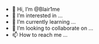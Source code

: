 - 👋 Hi, I’m @Blair1me
- 👀 I’m interested in ...
- 🌱 I’m currently learning ...
- 💞️ I’m looking to collaborate on ...
- 📫 How to reach me ...

<!---
Blair1me/Blair1me is a ✨ special ✨ repository because its `README.md` (this file) appears on your GitHub profile.
You can click the Preview link to take a look at your changes.
--->


